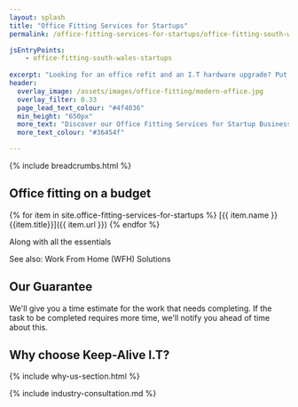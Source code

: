```yaml
---
layout: splash
title: "Office Fitting Services for Startups"
permalink: /office-fitting-services-for-startups/office-fitting-south-wales

jsEntryPoints:
    - office-fitting-south-wales-startups
    
excerpt: "Looking for an office refit and an I.T hardware upgrade? Put your feet up and we'll sort everything from procurement, fitting, cable management, and device patching."
header:
  overlay_image: /assets/images/office-fitting/modern-office.jpg
  overlay_filter: 0.33 
  page_lead_text_colour: "#4f4036"
  min_height: "650px"
  more_text: "Discover our Office Fitting Services for Startup Businesses"
  more_text_colour: "#36454f"

---
```


{% include breadcrumbs.html %}

## <i class="fas fa-tools page-title-icon" aria-hidden="true"></i>  Office fitting on a budget

{% for item in site.office-fitting-services-for-startups %}
[{{ item.name }} {{item.title}}]({{ item.url }})
{% endfor %}

Along with all the essentials

See also: Work From Home (WFH) Solutions

## Our Guarantee
We'll give you a time estimate for the work that needs completing. If the task to be completed requires more time, we'll notify you ahead of time about this.

## Why choose Keep-Alive I.T?
{% include why-us-section.html %}

{% include industry-consultation.md %}